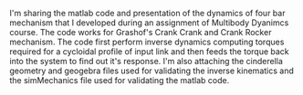I'm sharing the matlab code and presentation of the dynamics of four bar
mechanism  that I developed during an assignment of Multibody Dyanimcs course.
The code works for  Grashof's  Crank Crank and Crank Rocker mechanism. The code
first perform inverse dynamics computing torques required for a cycloidal
profile of input link and then feeds the torque back into the system to find
out it's response. I'm also attaching the cinderella geometry and geogebra
files used for validating the inverse kinematics and the simMechanics file used
for validating the matlab code.
